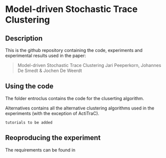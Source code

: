 # Model-driven Stochastic Trace Clustering

## Description

This is the github repository containing the code, experiments and experimental results used in the paper:
> Model-driven Stochastic Trace Clustering
> Jari Peeperkorn, Johannes De Smedt & Jochen De Weerdt

## Using the code

The folder entroclus contains the code for the cluserting algorithm.

Alternatives contains all the alternative clustering algorithms used in the experiments (with the exception of ActiTraC).

```tutorials to be added```

## Reoproducing the experiment

The requirements can be found in
> 
